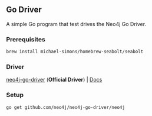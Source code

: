 ## Go Driver

A simple Go program that test drives the Neo4j Go Driver.

### Prerequisites

```bash
brew install michael-simons/homebrew-seabolt/seabolt
```

### Driver

[neo4j-go-driver][go-driver] (**Official Driver**) | [Docs][go-driver-docs]

### Setup

```bash
go get github.com/neo4j/neo4j-go-driver/neo4j
```

[go-driver]: https://github.com/neo4j/neo4j-go-driver
[go-driver-docs]: https://godoc.org/github.com/neo4j/neo4j-go-driver/neo4j
